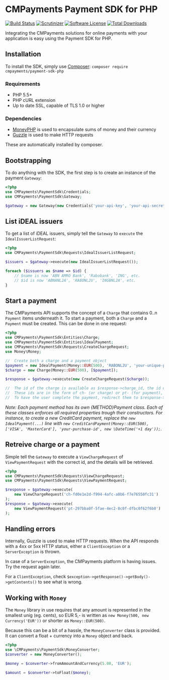 # CMPayments Payment SDK for PHP

[![Build Status][badge-build]][build]
[![Scrutinizer][badge-quality]][quality]
[![Software License][badge-license]][license]
[![Total Downloads][badge-downloads]][downloads]

Integrating the CMPayments solutions for online payments with your application is easy using the Payment SDK for PHP.

## Installation
To install the SDK, simply use [Composer](https://getcomposer.org/):
```composer require cmpayments/payment-sdk-php```

### Requirements
 - PHP 5.5+
 - PHP cURL extension
 - Up to date SSL, capable of TLS 1.0 or higher
 
### Dependencies
 - [MoneyPHP](https://github.com/moneyphp) is used to encapsulate sums of money and their currency
 - [Guzzle](https://github.com/guzzle/guzzle) is used to make HTTP requests
 
These are automatically installed by composer.

## Bootstrapping
To do anything with the SDK, the first step is to create an instance of the payment `Gateway`:

```php
<?php
use CMPayments\PaymentSdk\Credentials;
use CMPayments\PaymentSdk\Gateway;

$gateway = new Gateway(new Credentials('your-api-key', 'your-api-secret'));
```

## List iDEAL issuers
To get a list of iDEAL issuers, simply tell the `Gateway` to `execute` the `IdealIssuerListRequest`:

```php
<?php
use CMPayments\PaymentSdk\Requests\IdealIssuerListRequest;

$issuers = $gateway->execute(new IdealIssuerListRequest());

foreach ($issuers as $name => $id) {
    // $name is now 'ABN AMRO Bank', 'Rabobank', 'ING', etc.
    // $id is now 'ABNANL2A', 'RABONL2U', 'INGBNL2A', etc.
}
```

## Start a payment
The CMPayments API supports the concept of a `Charge` that contains 0..n `Payment` items underneath it. To start a payment, both a `Charge` and a `Payment` must be created.
This can be done in one request:

```php
<?php
use CMPayments\PaymentSdk\Entities\Charge;
use CMPayments\PaymentSdk\Entities\IdealPayment;
use CMPayments\PaymentSdk\Requests\CreateChargeRequest;
use Money\Money;

//  Create both a charge and a payment object
$payment = new IdealPayment(Money::EUR(500), 'RABONL2U', 'your-unique-purchase-id', 'A description of the transaction');
$charge = new Charge(Money::EUR(500), [$payment]);

$response = $gateway->execute(new CreateChargeRequest($charge));

//  The id of the charge is available as $response->charge_id, the id of the payment in $response->payments[0]->payment_id
//  These ids are in the form of ch- (or charge) or pt- (for payment), followed by a uuid v4.
//  To have the user complete the payment, redirect them to $response->payments[0]->payment_details->authentication_url
```

*Note: Each payment method has its own {METHOD}Payment class.
Each of these classes enforces all required properties trough their constructors.
For instance, to create a new CreditCard payment, replace the `new IdealPayment(...)` line with `new CreditCardPayment(Money::EUR(500), ['VISA', 'MasterCard'], 'your-purchase-id', new \DateTime('+1 day'));`.*

## Retreive charge or a payment
Simple tell the `Gateway` to execute a `ViewChargeRequest` of `ViewPaymentRequest` with the correct id, and the details will be retrieved.

```php
<?php
use CMPayments\PaymentSdk\Requests\ViewChargeRequest;
use CMPayments\PaymentSdk\Requests\ViewPaymentRequest;

$response = $gateway->execute(
    new ViewChargeRequest('ch-fd0e1e2d-f994-4afc-a0b6-f7e76550fc31')
);
$response = $gateway->execute(
    new ViewPaymentRequest('pt-297bba0f-5fae-4ec2-8c0f-dfbc0f62f6b0')
);
```

## Handling errors
Internally, Guzzle is used to make HTTP requests. When the API responds with a 4xx or 5xx HTTP status, either a `ClientException` or a `ServerException` is thrown.

In case of a `ServerException`, the CMPayments platform is having issues. Try the request again later.

For a `ClientException`, check `$exception->getResponse()->getBody()->getContents()` to see what is wrong.

## Working with `Money`
The `Money` library in use requires that any amount is represented in the smallest unig (eg. cents),
so EUR 5,- is written as `new Money(500, new Currency('EUR'))` or shorter as `Money::EUR(500)`.

Because this can be a bit of a hassle, the `MoneyConverter` class is provided. It can convert a float + currency into a `Money` object and back.

```php
<?php
use \CMPayments\PaymentSdk\MoneyConverter;
$converter = new MoneyConverter();

$money = $converter->fromAmountAndCurrency(5.00, 'EUR');

$amount = $converter->toFloat($money);
```

[badge-build]: https://img.shields.io/travis/cmpayments/payments-sdk-php.svg?style=flat-square
[badge-quality]: https://img.shields.io/scrutinizer/g/cmpayments/payments-sdk-php.svg?style=flat-square
[badge-license]: https://img.shields.io/badge/license-MIT-brightgreen.svg?style=flat-square
[badge-downloads]: https://img.shields.io/packagist/dt/cmpayments/payments-sdk-php.svg?style=flat-square

[license]: https://github.com/cmpayments/payments-sdk-php/blob/master/LICENSE
[build]: https://travis-ci.org/cmpayments/payments-sdk-php
[quality]: https://scrutinizer-ci.com/g/cmpayments/payments-sdk-php/
[coverage]: https://coveralls.io/r/cmpayments/payments-sdk-php?branch=master
[downloads]: https://packagist.org/packages/cmpayments/payments-sdk-php
